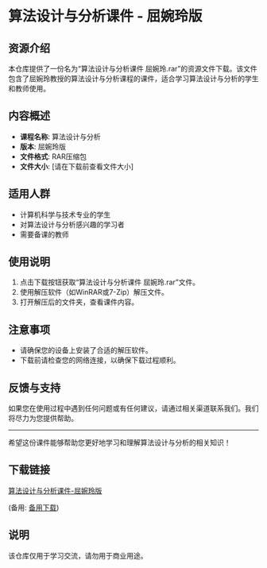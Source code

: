 # 算法设计与分析课件 - 屈婉玲版

## 资源介绍

本仓库提供了一份名为“算法设计与分析课件 屈婉玲.rar”的资源文件下载。该文件包含了屈婉玲教授的算法设计与分析课程的课件，适合学习算法设计与分析的学生和教师使用。

## 内容概述

- **课程名称**: 算法设计与分析
- **版本**: 屈婉玲版
- **文件格式**: RAR压缩包
- **文件大小**: [请在下载前查看文件大小]

## 适用人群

- 计算机科学与技术专业的学生
- 对算法设计与分析感兴趣的学习者
- 需要备课的教师

## 使用说明

1. 点击下载按钮获取“算法设计与分析课件 屈婉玲.rar”文件。
2. 使用解压软件（如WinRAR或7-Zip）解压文件。
3. 打开解压后的文件夹，查看课件内容。

## 注意事项

- 请确保您的设备上安装了合适的解压软件。
- 下载前请检查您的网络连接，以确保下载过程顺利。

## 反馈与支持

如果您在使用过程中遇到任何问题或有任何建议，请通过相关渠道联系我们。我们将尽力为您提供帮助。

---

希望这份课件能够帮助您更好地学习和理解算法设计与分析的相关知识！

## 下载链接
[算法设计与分析课件-屈婉玲版](https://pan.quark.cn/s/c02f82ec2cbb) 

(备用: [备用下载](https://pan.baidu.com/s/1bjvQYW0xOMVDAV1vNbO8wA?pwd=1234))

## 说明

该仓库仅用于学习交流，请勿用于商业用途。
